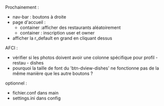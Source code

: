 Prochainement :
- nav-bar : boutons à droite
- page d'accueil :
    - container :afficher des restaurants aléatoirement
    - container : inscription user et owner
- afficher la r_default en grand en cliquant dessus

AFCI :
- vérifier si les photos doivent avoir une colonne spécifique pour profil - restau - dishes
- pourquoi la taille de font du 'btn-dview-dishes' ne fonctionne pas de la même manière que les autre boutons ?


optionnel :
- fichier.conf dans main
- settings.ini dans config



